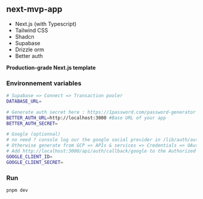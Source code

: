 ## next-mvp-app

- Next.js (with Typescript)
- Tailwind CSS
- Shadcn
- Supabase
- Drizzle orm
- Better auth

**Production-grade Next.js template**

### Environnement variables

```bash
# Supabase => Connect => Transaction pooler
DATABASE_URL=

# Generate auth secret here : https://1password.com/password-generator
BETTER_AUTH_URL=http://localhost:3000 #Base URL of your app
BETTER_AUTH_SECRET=

# Google (optionnal)
# no need ? console log our the google social provider in /lib/auth/auth.ts
# Otherwise generate from GCP => APIs & services => Credentials => OAuth 2.0 Client IDs
# Add http://localhost:3000/api/auth/callback/google to the Authorized redirect URIs
GOOGLE_CLIENT_ID=
GOOGLE_CLIENT_SECRET=

```

### Run

```bash
pnpm dev
```
